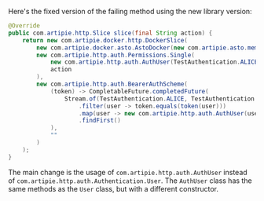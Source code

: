 Here's the fixed version of the failing method using the new library version:

```java
@Override
public com.artipie.http.Slice slice(final String action) {
    return new com.artipie.docker.http.DockerSlice(
        new com.artipie.docker.asto.AstoDocker(new com.artipie.asto.memory.InMemoryStorage()),
        new com.artipie.http.auth.Permissions.Single(
            new com.artipie.http.auth.AuthUser(TestAuthentication.ALICE.name(), ""),
            action
        ),
        new com.artipie.http.auth.BearerAuthScheme(
            (token) -> CompletableFuture.completedFuture(
                Stream.of(TestAuthentication.ALICE, TestAuthentication.BOB)
                    .filter(user -> token.equals(token(user)))
                    .map(user -> new com.artipie.http.auth.AuthUser(user.name(), ""))
                    .findFirst()
            ),
            ""
        )
    );
}
```

The main change is the usage of `com.artipie.http.auth.AuthUser` instead of `com.artipie.http.auth.Authentication.User`. The `AuthUser` class has the same methods as the `User` class, but with a different constructor.